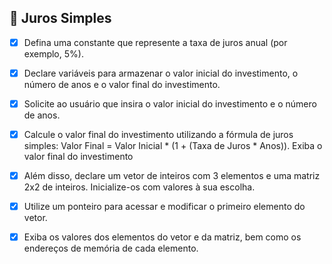 
## 📌 Juros Simples

- [x] Defina uma constante que represente a taxa de juros anual (por exemplo, 5%).
- [x] Declare variáveis para armazenar o valor inicial do investimento, o número de anos e o valor final do investimento.
- [x] Solicite ao usuário que insira o valor inicial do investimento e o número de anos.
- [x] Calcule o valor final do investimento utilizando a fórmula de juros simples: Valor Final = Valor
Inicial * (1 + (Taxa de Juros * Anos)). Exiba o valor final do investimento
- [x] Além disso, declare um vetor de inteiros com 3 elementos e uma matriz 2x2 de inteiros. Inicialize-os com valores à sua escolha.
- [x] Utilize um ponteiro para acessar e modificar o primeiro elemento do vetor.
- [x] Exiba os valores dos elementos do vetor e da matriz, bem como os endereços de memória de cada elemento.



